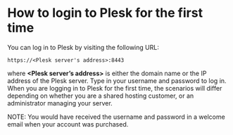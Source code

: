 # How to login to Plesk for the first time

You can log in to Plesk by visiting the following URL:

```text
https://<Plesk server's address>:8443
```

where **&lt;Plesk server’s address&gt;** is either the domain name or the IP address of the Plesk server. Type in your username and password to log in. When you are logging in to Plesk for the first time, the scenarios will differ depending on whether you are a shared hosting customer, or an administrator managing your server.

NOTE: You would have received the username and password in a welcome email when your account was purchased.  


